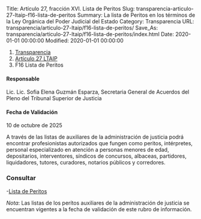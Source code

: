 Title: Artículo 27, fracción XVI. Lista de Peritos
Slug: transparencia-articulo-27-ltaip-f16-lista-de-peritos
Summary: La lista de Peritos en los términos de la Ley Orgánica del Poder Judicial del Estado
Category: Transparencia
URL: transparencia/articulo-27-ltaip/f16-lista-de-peritos/
Save_As: transparencia/articulo-27-ltaip/f16-lista-de-peritos/index.html
Date: 2020-01-01 00:00:00
Modified: 2020-01-01 00:00:00


<nav aria-label="breadcrumb">
<ol class="breadcrumb">
<li class="breadcrumb-item"><a href="../../">Transparencia</a></li>
<li class="breadcrumb-item"><a href="../">Artículo 27 LTAIP</a></li>
<li class="breadcrumb-item active" aria-current="page">F16 Lista de Peritos</li>
</ol>
</nav>



#### Responsable

Lic. Lic. Sofia Elena Guzmán Esparza, Secretaria General de Acuerdos del Pleno del Tribunal Superior de Justicia


#### Fecha de Validación

10 de octubre de 2025


A través de las listas de auxiliares de la administración de justicia podrá encontrar profesionistas autorizados que fungen como peritos, intérpretes, personal especializado en atención a personas menores de edad, depositarios, interventores, síndicos de concursos, albaceas, partidores, liquidadores, tutores, curadores, notarios públicos y corredores.


### Consultar
-[Lista de Peritos](https://www.pjecz.gob.mx/consultas/peritos/#gsc.tab=0)
 
 
 *Nota*: Las listas de los perítos auxiliares de la administración de justicia se encuentran vigentes a la fecha de validación de este rubro de información.
